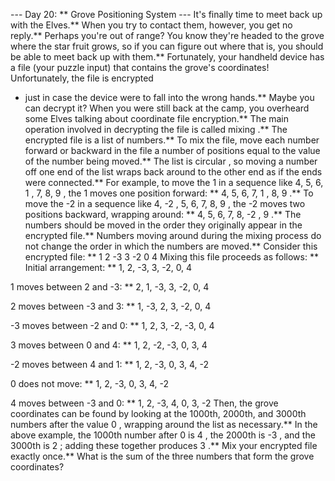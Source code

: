 --- Day 20: ** Grove Positioning System ---
It's finally time to meet back up with the Elves.** When you try to contact them, however, you get no reply.** Perhaps you're out of range?
You know they're headed to the grove where the
star
fruit grows, so if you can figure out where that is, you should be able to meet back up with them.**
Fortunately, your handheld device has a file (your puzzle input) that contains the grove's coordinates! Unfortunately, the file is
encrypted
- just in case the device were to fall into the wrong hands.**
Maybe you can
decrypt
it?
When you were still back at the camp, you overheard some Elves talking about coordinate file encryption.** The main operation involved in decrypting the file is called
mixing
.**
The encrypted file is a list of numbers.** To
mix
the file, move each number forward or backward in the file a number of positions equal to the value of the number being moved.** The list is
circular
, so moving a number off one end of the list wraps back around to the other end as if the ends were connected.**
For example, to move the
1
in a sequence like
4, 5, 6,
1
, 7, 8, 9
, the
1
moves one position forward: **
4, 5, 6, 7,
1
, 8, 9
.** To move the
-2
in a sequence like
4,
-2
, 5, 6, 7, 8, 9
, the
-2
moves two positions backward, wrapping around: **
4, 5, 6, 7, 8,
-2
, 9
.**
The numbers should be moved
in the order they originally appear
in the encrypted file.** Numbers moving around during the mixing process do not change the order in which the numbers are moved.**
Consider this encrypted file: **
1
2
-3
3
-2
0
4
Mixing this file proceeds as follows: **
Initial arrangement: **
1, 2, -3, 3, -2, 0, 4

1 moves between 2 and -3: **
2, 1, -3, 3, -2, 0, 4

2 moves between -3 and 3: **
1, -3, 2, 3, -2, 0, 4

-3 moves between -2 and 0: **
1, 2, 3, -2, -3, 0, 4

3 moves between 0 and 4: **
1, 2, -2, -3, 0, 3, 4

-2 moves between 4 and 1: **
1, 2, -3, 0, 3, 4, -2

0 does not move: **
1, 2, -3, 0, 3, 4, -2

4 moves between -3 and 0: **
1, 2, -3, 4, 0, 3, -2
Then, the grove coordinates can be found by looking at the 1000th, 2000th, and 3000th numbers after the value
0
, wrapping around the list as necessary.** In the above example, the 1000th number after
0
is
4
, the 2000th is
-3
, and the 3000th is
2
; adding these together produces
3
.**
Mix your encrypted file exactly once.**
What is the sum of the three numbers that form the grove coordinates?